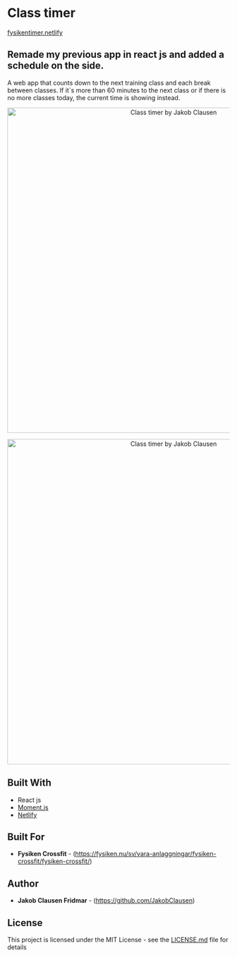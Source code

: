 # Class timer
[fysikentimer.netlify](https://fysikentimer.netlify.com/)

Remade my previous app in react js and added a schedule on the side. 
-- 

A web app that counts down to the next training class and each break between classes. If it´s more than 60 minutes to the next class or if there is no more classes today, the current time is showing instead.

<p align="center">
<img src="/public/img/ReadMePic.png" alt="Class timer by Jakob Clausen" width="738">
</p>     
     
<p align="center">         
 <img src="/public/img/ReadMePic2.png" alt="Class timer by Jakob Clausen" width="738">
</p>

## Built With

* React js
* [Moment.js](https://momentjs.com/)
* [Netlify](https://www.netlify.com/)

## Built For

* **Fysiken Crossfit** - (https://fysiken.nu/sv/vara-anlaggningar/fysiken-crossfit/fysiken-crossfit/)

## Author

* **Jakob Clausen Fridmar** - (https://github.com/JakobClausen)

## License

This project is licensed under the MIT License - see the [LICENSE.md](LICENSE.md) file for details

